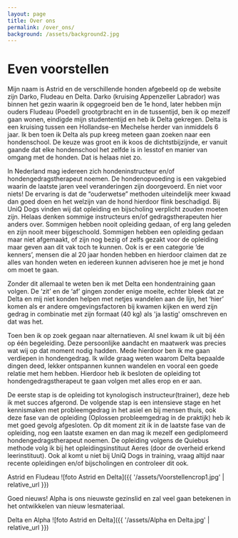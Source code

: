 ```yaml
---
layout: page
title: Over ons
permalink: /over_ons/
background: /assets/background2.jpg
---
```

# Even voorstellen
  
Mijn naam is Astrid en de verschillende honden afgebeeld op de website zijn Darko, Fludeau en Delta. Darko (kruising Appenzeller Labrador) was binnen het gezin waarin ik opgegroeid ben de 1e hond, later hebben mijn ouders Fludeau (Poedel) grootgrbracht en in de tussentijd, ben ik op mezelf gaan wonen, eindigde mijn studententijd en heb ik Delta gekregen. Delta is een kruising tussen een Hollandse-en Mechelse herder van inmiddels 6 jaar. Ik ben toen ik Delta als pup kreeg meteen gaan zoeken naar een hondenschool. De keuze was groot en ik koos de dichtstbijzijnde, er vanuit gaande dat elke hondenschool het zelfde is in lesstof en manier van omgang met de honden. Dat is helaas niet zo.

In Nederland mag iedereen zich hondeninstructeur en/of hondengedragstherapeut noemen. De hondenopvoeding is een vakgebied waarin de laatste jaren veel veranderingen zijn doorgevoerd. En niet voor niets! De ervaring is dat de “ouderwetse” methoden uiteindelijk meer kwaad dan goed doen en het welzijn van de hond hierdoor flink beschadigd. 
Bij UniQ Dogs vinden wij dat opleiding en bijscholing verplicht zouden moeten zijn. Helaas denken sommige instructeurs en/of gedragstherapeuten hier anders over. Sommigen hebben nooit opleiding gedaan, of erg lang geleden en zijn nooit meer bijgeschoold. Sommigen hebben een opleiding gedaan maar niet afgemaakt, of zijn nog bezig of zelfs gezakt voor de opleiding maar geven aan dit vak toch te kunnen. Ook is er een categorie ‘de kenners’, mensen die al 20 jaar honden hebben en hierdoor claimen dat ze alles van honden weten en iedereen kunnen adviseren hoe je met je hond om moet te gaan. 

Zonder dit allemaal te weten ben ik met Delta een hondentraining gaan volgen.
De ‘zit’ en de ‘af’ gingen zonder enige moeite, echter bleek dat ze Delta en mij niet konden helpen met netjes wandelen aan de lijn, het ‘hier’ komen als er andere omgevingsfactoren bij kwamen kijken en werd zijn gedrag in combinatie met zijn formaat (40 kg) als 'ja lastig' omschreven en dat was het. 

Toen ben ik op zoek gegaan naar alternatieven. Al snel kwam ik uit bij één op één begeleiding. Deze persoonlijke aandacht en maatwerk was precies wat wij op dat moment nodig hadden. Mede hierdoor ben ik me gaan verdiepen in hondengedrag. Ik wilde graag weten waarom Delta bepaalde dingen deed, lekker ontspannen kunnen wandelen en vooral een goede relatie met hem hebben. Hierdoor heb ik besloten de opleiding tot hondengedragstherapeut te gaan volgen met alles erop en er aan.

De eerste stap is de opleiding tot kynologisch instructeur(trainer), deze heb ik met succes afgerond. De volgende stap is een intensieve stage en het kennismaken met probleemgedrag in het asiel en bij mensen thuis, ook deze fase van de opleiding (Oplossen probleemgedrag in de praktijk) heb ik met goed gevolg afgesloten. Op dit moment zit ik in de laatste fase van de opleiding, nog een laatste examen en dan mag ik mezelf een gediplomeerd hondengedragstherapeut noemen. De opleiding volgens de Quiebus methode volg ik bij het opleidingsinstituut Aeres (door de overheid erkend leerinstituut).
Ook al komt u niet bij UniQ Dogs in training, vraag altijd naar recente opleidingen en/of bijscholingen en controleer dit ook.



Astrid en Fludeau
![foto Astrid en Delta]({{ '/assets/Voorstellencrop1.jpg' | relative_url }})



Goed nieuws! Alpha is ons nieuwste gezinslid en zal veel gaan betekenen in het ontwikkelen van nieuw lesmateriaal.

Delta en Alpha
![foto Astrid en Delta]({{ '/assets/Alpha en Delta.jpg' | relative_url }})
